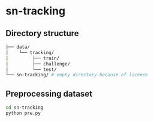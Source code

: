 # sn-tracking


## Directory structure
```bash
├── data/
|    └── tracking/
|         ├── train/
|         ├── challenge/
|         └── test/
└── sn-tracking/ # empty directory because of license
```

## Preprocessing dataset

```bash
cd sn-tracking
python pre.py
```
